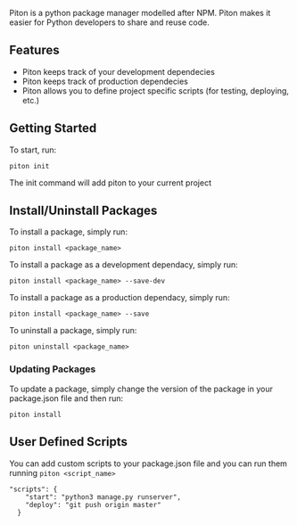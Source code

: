 Piton is a python package manager modelled after NPM. Piton makes it easier for Python developers to share and reuse code.

## Features

- Piton keeps track of your development dependecies
- Piton keeps track of production dependecies
- Piton allows you to define project specific scripts (for testing, deploying, etc.)

## Getting Started

To start, run:
```
piton init
```
The init command will add piton to your current project

## Install/Uninstall Packages

To install a package, simply run:
```
piton install <package_name>
```
To install a package as a development dependacy, simply run:
```
piton install <package_name> --save-dev
```
To install a package as a production dependacy, simply run:
```
piton install <package_name> --save
```
To uninstall a package, simply run:
```
piton uninstall <package_name>
```

### Updating Packages

To update a package, simply change the version of the package in your package.json file and then run:
```
piton install
```

## User Defined Scripts

You can add custom scripts to your package.json file and you can run them running `piton <script_name>`

```
"scripts": {
    "start": "python3 manage.py runserver",
    "deploy": "git push origin master"
  }
```

